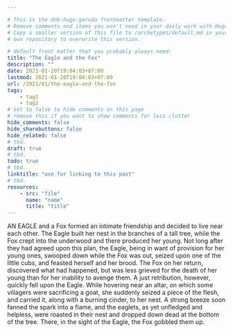 ```yaml
---

# This is the dnb-hugo-garuda frontmatter template. 
# Remove comments and items you won't need in your daily work with Hugo.
# Copy a smaller version of this file to /archetypes/default.md in your
# own repository to overwrite this version.

# default front matter that you probably always need:
title: "The Eagle and the Fox"
description: ""
date: 2021-01-20T19:04:03+07:00
lastmod: 2021-01-20T19:04:03+07:00
url: /2021/01/the-eagle-and-the-fox
tags:
    - tag1
    - tag2
# set to false to hide comments on this page
# remove this if you want to show comments for less clutter
hide_comments: false
hide_sharebuttons: false
hide_related: false
# tbd.
draft: true
# tbd.
todo: true
# tbd.
linktitle: "use for linking to this post"
# tbd.
resources:
    - src: "file"
      name: "name"
      title: "title"
---
```

AN EAGLE and a Fox formed an intimate friendship and decided to live near each other. The Eagle built her nest in the branches of a tall tree, while the Fox crept into the underwood and there produced her young. Not long after they had agreed upon this plan, the Eagle, being in want of provision for her young ones, swooped down while the Fox was out, seized upon one of the little cubs, and feasted herself and her brood. The Fox on her return, discovered what had happened, but was less grieved for the death of her young than for her inability to avenge them. A just retribution, however, quickly fell upon the Eagle. While hovering near an altar, on which some villagers were sacrificing a goat, she suddenly seized a piece of the flesh, and carried it, along with a burning cinder, to her nest. A strong breeze soon fanned the spark into a flame, and the eaglets, as yet unfledged and helpless, were roasted in their nest and dropped down dead at the bottom of the tree. There, in the sight of the Eagle, the Fox gobbled them up.
